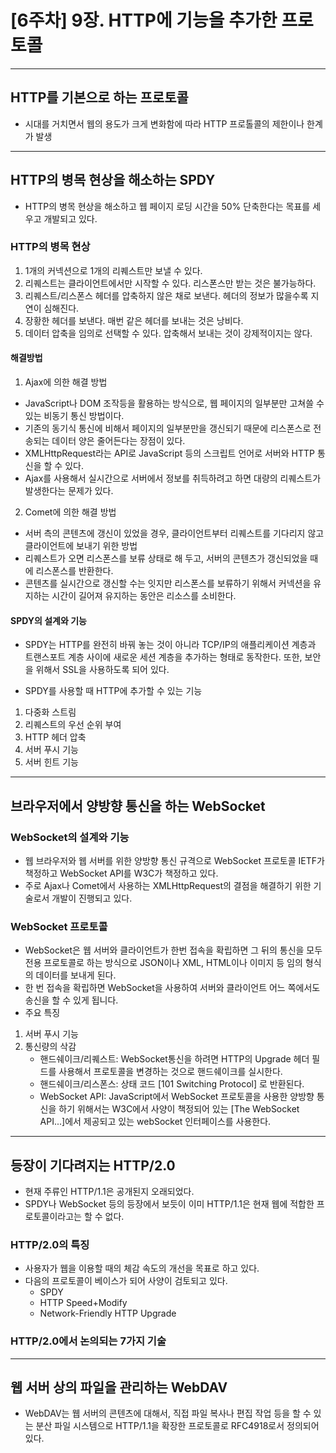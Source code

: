 # [6주차] 9장. HTTP에 기능을 추가한 프로토콜

---

## HTTP를 기본으로 하는 프로토콜

- 시대를 거치면서 웹의 용도가 크게 변화함에 따라 HTTP 프로톨콜의 제한이나 한계가 발생

---

## HTTP의 병목 현상을 해소하는 SPDY

- HTTP의 병목 현상을 해소하고 웹 페이지 로딩 시간을 50% 단축한다는 목표를 세우고 개발되고 있다.

### HTTP의 병목 현상

1. 1개의 커넥션으로 1개의 리퀘스트만 보낼 수 있다.
2. 리퀘스트는 클라이언트에서만 시작할 수 있다. 리스폰스만 받는 것은 불가능하다.
3. 리퀘스트/리스폰스 헤더를 압축하지 않은 채로 보낸다. 헤더의 정보가 많을수록 지연이 심해진다.
4. 장황한 헤더를 보낸다. 매번 같은 헤더를 보내는 것은 낭비다.
5. 데이터 압축을 임의로 선택할 수 있다. 압축해서 보내는 것이 강제적이지는 않다.

#### 해결방법

1. Ajax에 의한 해결 방법

- JavaScript나 DOM 조작등을 활용하는 방식으로, 웹 페이지의 일부분만 고쳐쓸 수 있는 비동기 통신 방법이다.
- 기존의 동기식 통신에 비해서 페이지의 일부분만을 갱신되기 때문에 리스폰스로 전송되는 데이터 양은 줄어든다는 장점이 있다.
- XMLHttpRequest라는 API로 JavaScript 등의 스크립트 언어로 서버와 HTTP 통신을 할 수 있다.
- Ajax를 사용해서 실시간으로 서버에서 정보를 취득하려고 하면 대량의 리퀘스트가 발생한다는 문제가 있다.

2. Comet에 의한 해결 방법

- 서버 측의 콘텐츠에 갱신이 있었을 경우, 클라이언트부터 리퀘스트를 기다리지 않고 클라이언트에 보내기 위한 방법
- 리퀘스트가 오면 리스폰스를 보류 상태로 해 두고, 서버의 콘텐츠가 갱신되었을 때에 리스폰스를 반환한다.
- 콘텐츠를 실시간으로 갱신할 수는 잇지만 리스폰스를 보류하기 위해서 커넥션을 유지하는 시간이 길어져 유지하는 동안은 리소스를 소비한다.

#### SPDY의 설계와 기능

- SPDY는 HTTP를 완전히 바꿔 놓는 것이 아니라 TCP/IP의 애플리케이션 계층과 트랜스포트 계층 사이에 새로운 세션 계층을 추가하는 형태로 동작한다. 또한, 보안을 위해서 SSL을 사용하도록 되어 있다.

- SPDY를 사용할 때 HTTP에 추가할 수 있는 기능

1. 다중화 스트림
2. 리퀘스트의 우선 순위 부여
3. HTTP 헤더 압축
4. 서버 푸시 기능
5. 서버 힌트 기능

---

## 브라우저에서 양방향 통신을 하는 WebSocket

### WebSocket의 설계와 기능

- 웹 브라우저와 웹 서버를 위한 양방향 통신 규격으로 WebSocket 프로토콜 IETF가 책정하고 WebSocket API를 W3C가 책정하고 있다.
- 주로 Ajax나 Comet에서 사용하는 XMLHttpRequest의 결점을 해결하기 위한 기술로서 개발이 진행되고 있다.

### WebSocket 프로토콜

- WebSocket은 웹 서버와 클라이언트가 한번 접속을 확립하면 그 뒤의 통신을 모두 전용 프로토콜로 하는 방식으로 JSON이나 XML, HTML이나 이미지 등 임의 형식의 데이터를 보내게 된다.
- 한 번 접속을 확립하면 WebSocket을 사용하여 서버와 클라이언트 어느 쪽에서도 송신을 할 수 있게 됩니다.
- 주요 특징

1. 서버 푸시 기능
2. 통신량의 삭감
   - 핸드쉐이크/리퀘스트: WebSocket통신을 하려면 HTTP의 Upgrade 헤더 필드를 사용해서 프로토콜을 변경하는 것으로 핸드쉐이크를 실시한다.
   - 핸드쉐이크/리스폰스: 상태 코드 [101 Switching Protocol] 로 반환된다.
   - WebSocket API: JavaScript에서 WebSocket 프로토콜을 사용한 양방향 통신을 하기 위해서는 W3C에서 사양이 책정되어 있는 [The WebSocket API...]에서 제공되고 있는 webSocket 인터페이스를 사용한다.

---

## 등장이 기다려지는 HTTP/2.0

- 현재 주류인 HTTP/1.1은 공개된지 오래되었다.
- SPDY나 WebSocket 등의 등장에서 보듯이 이미 HTTP/1.1은 현재 웹에 적합한 프로토콜이라고는 할 수 없다.

### HTTP/2.0의 특징

- 사용자가 웹을 이용할 때의 체감 속도의 개선을 목표로 하고 있다.
- 다음의 프로토콜이 베이스가 되어 사양이 검토되고 있다.
  - SPDY
  - HTTP Speed+Modify
  - Network-Friendly HTTP Upgrade

### HTTP/2.0에서 논의되는 7가지 기술

---

## 웹 서버 상의 파일을 관리하는 WebDAV

- WebDAV는 웹 서버의 콘텐츠에 대해서, 직접 파일 복사나 편집 작업 등을 할 수 있는 분산 파일 시스템으로 HTTP/1.1을 확장한 프로토콜로 RFC4918로서 정의되어 있다.

